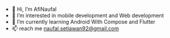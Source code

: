 - 👋 Hi, I’m AfiNaufal
- 👀 I’m interested in mobile development and Web development
- 🌱 I’m currently learning Android With Compose and Flutter
- 📫 reach me naufal.setiawan92@gmail.com


<!---
AfiNaufal97/AfiNaufal97 is a ✨ special ✨ repository because its `README.md` (this file) appears on your GitHub profile.
You can click the Preview link to take a look at your changes.
--->
